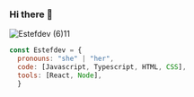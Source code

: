 ### Hi there 👋
![Estefdev (6)11](https://user-images.githubusercontent.com/113647593/230734268-a3951128-1cd5-4f37-8a0d-43f561a65370.png)


```js
const Estefdev = {
  pronouns: "she" | "her",
  code: [Javascript, Typescript, HTML, CSS],
  tools: [React, Node],
  }
  ```
 

<!--
**Estefdev/Estefdev** is a ✨ _special_ ✨ repository because its `README.md` (this file) appears on your GitHub profile.

Here are some ideas to get you started:

- 🔭 I’m currently working on ...
- 🌱 I’m currently learning ...
- 👯 I’m looking to collaborate on ...
- 🤔 I’m looking for help with ...
- 💬 Ask me about ...
- 📫 How to reach me: ...
- 😄 Pronouns: ...
- ⚡ Fun fact: ...
-->
